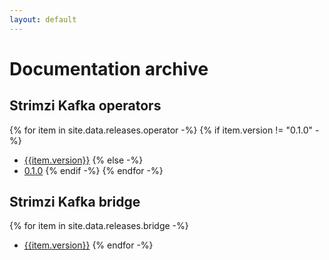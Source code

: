 ```yaml
---
layout: default
---
```


# Documentation archive

## Strimzi Kafka operators

{% for item in site.data.releases.operator -%}
{% if item.version != "0.1.0" -%}
* [{{item.version}}](/docs/{{item.version}}/)
{% else -%}
* [0.1.0](/docs/0.1.0/README.md)
{% endif -%}
{% endfor -%}



## Strimzi Kafka bridge

{% for item in site.data.releases.bridge -%}
* [{{item.version}}](/docs/{{item.version}}/)
{% endfor -%}